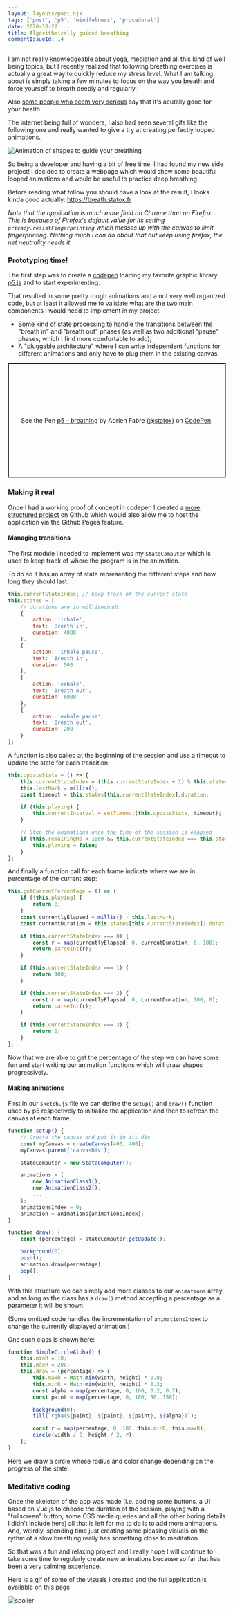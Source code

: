 ```yaml
---
layout: layouts/post.njk
tags: ['post', 'p5', 'mindfulness', 'procedural']
date: 2020-10-22
title: Algorithmically guided breathing
commentIssueId: 14
---
```


I am not really knowledgeable about yoga, mediation and all this kind of well being topics, but I recently realized that following breathing exercises is actually a great way to quickly reduce my stress level. What I am talking about is simply taking a few minutes to focus on the way you breath and force yourself to breath deeply and regularly.

Also [some people who seem very serious](https://breathe.ersjournals.com/content/13/4/298) say that it's acutally good for your health.

The internet being full of wonders, I also had seen several gifs like the following one and really wanted to give a try at creating perfectly looped animations.

![Animation of shapes to guide your breathing](https://media.giphy.com/media/krP2NRkLqnKEg/giphy.gif)

So being a developer and having a bit of free time, I had found my new side project! I decided to create a webpage which would show some beautiful looped animations and would be useful to practice deep breathing.

Before reading what follow you should have a look at the result, I looks kinda good actually: https://breath.statox.fr

_Note that the application is much more fluid on Chrome than on Firefox. This is because of Firefox's default value for its setting `privacy.resistFingerprinting` which messes up with the canvas to limit fingerprinting. Nothing much I can do about that but keep using firefox, the net neutrality needs it_

### Prototyping time!

The first step was to create a [codepen](https://codepen.io/statox/pen/abNVYZZ) loading my favorite graphic library [p5.js](https://p5js.org/) and to start experimenting.

That resulted in some pretty rough animations and a not very well organized code, but at least it allowed me to validate what are the two main components I would need to implement in my project:

- Some kind of state processing to handle the transitions between the "breath in" and "breath out" phases (as well as two additional "pause" phases, which I find more comfortable to add);
- A "pluggable architecture" where I can write independent functions for different animations and only have to plug them in the existing canvas.

<p class="codepen" data-height="265" data-theme-id="dark" data-default-tab="js,result" data-user="statox" data-slug-hash="abNVYZZ" style="height: 265px; box-sizing: border-box; display: flex; align-items: center; justify-content: center; border: 2px solid; margin: 1em 0; padding: 1em;" data-pen-title="p5 - breathing">
  <span>See the Pen <a href="https://codepen.io/statox/pen/abNVYZZ">
  p5 - breathing</a> by Adrien Fabre (<a href="https://codepen.io/statox">@statox</a>)
  on <a href="https://codepen.io">CodePen</a>.</span>
</p>
<script async src="https://static.codepen.io/assets/embed/ei.js"></script>

### Making it real

Once I had a working proof of concept in codepen I created a [more structured project](https://github.com/statox/breath) on Github which would also allow me to host the application via the Github Pages feature.

#### Managing transitions

The first module I needed to implement was my `StateComputer` which is used to keep track of where the program is in the animation.

To do so it has an array of state representing the different steps and how long they should last:

``` javascript
this.currentStateIndex; // keep track of the current state
this.states = [
    // durations are in milliseconds
    {
        action: 'inhale',
        text: 'Breath in',
        duration: 4000
    },
    {
        action: 'inhale pause',
        text: 'Breath in',
        duration: 500
    },
    {
        action: 'exhale',
        text: 'Breath out',
        duration: 6000
    },
    {
        action: 'exhale pause',
        text: 'Breath out',
        duration: 200
    }
];
```

A function is also called at the beginning of the session and use a timeout to update the state for each transition:

```javascript
this.updateState = () => {
    this.currentStateIndex = (this.currentStateIndex + 1) % this.states.length || 0;
    this.lastMark = millis();
    const timeout = this.states[this.currentStateIndex].duration;

    if (this.playing) {
        this.currentInterval = setTimeout(this.updateState, timeout);
    }

    // Stop the animations once the time of the session is elapsed
    if (this.remainingMs < 1000 && this.currentStateIndex === this.states.length - 1) {
        this.playing = false;
    }
};
```

And finally a function call for each frame indicate where we are in percentage of the current step:


```javascript
this.getCurrentPercentage = () => {
    if (!this.playing) {
        return 0;
    }
    const currentlyElapsed = millis() - this.lastMark;
    const currentDuration = this.states[this.currentStateIndex]?.duration;

    if (this.currentStateIndex === 0) {
        const r = map(currentlyElapsed, 0, currentDuration, 0, 100);
        return parseInt(r);
    }

    if (this.currentStateIndex === 1) {
        return 100;
    }

    if (this.currentStateIndex === 2) {
        const r = map(currentlyElapsed, 0, currentDuration, 100, 0);
        return parseInt(r);
    }

    if (this.currentStateIndex === 3) {
        return 0;
    }
};
```

Now that we are able to get the percentage of the step we can have some fun and start writing our animation functions which will draw shapes progressively.

#### Making animations

First in our `sketch.js` file we can define the `setup()` and `draw()` function used by p5 respectively to initialize the application and then to refresh the canvas at each frame.

```javascript
function setup() {
    // Create the canvas and put it in its div
    const myCanvas = createCanvas(400, 400);
    myCanvas.parent('canvasDiv');

    stateComputer = new StateComputer();

    animations = [
        new AnimationClass1(),
        new AnimationClass2(),
        ...
    ];
    animationsIndex = 0;
    animation = animations[animationsIndex];
}

function draw() {
    const {percentage} = stateComputer.getUpdate();

    background(0);
    push();
    animation.draw(percentage);
    pop();
}
```

With this structure we can simply add more classes to our `animations` array and as long as the class has a `draw()` method accepting a percentage as a parameter it will be shown.

(Some omitted code handles the incrementation of `animationsIndex` to change the currently displayed animation.)

One such class is shown here:

```javascript
function SimpleCircleAlpha() {
    this.minR = 10;
    this.maxR = 200;
    this.draw = (percentage) => {
        this.maxR = Math.min(width, height) * 0.8;
        this.minR = Math.min(width, height) * 0.3;
        const alpha = map(percentage, 0, 100, 0.2, 0.7);
        const paint = map(percentage, 0, 100, 50, 150);

        background(0);
        fill(`rgba(${paint}, ${paint}, ${paint}, ${alpha})`);

        const r = map(percentage, 0, 100, this.minR, this.maxR);
        circle(width / 2, height / 2, r);
    };
}
```

Here we draw a circle whose radius and color change depending on the progress of the state.
### Meditative coding

Once the skeleton of the app was made (i.e. adding some buttons, a UI based on Vue.js to choose the duration of the session, playing with a "fullscreen" button, some CSS media queries and all the other boring details I didn't include here) all that is left for me to do is to add more animations. And, weirdly, spending time just creating some pleasing visuals on the rythm of a slow breathing really has something close to meditation.

So that was a fun and relaxing project and I really hope I will continue to take some time to regularly create new animations because so far that has been a very calming experience.

Here is a gif of some of the visuals I created and the full application is available [on this page](https://breath.statox.fr)

![spoiler](../../../../images/breath.gif)
